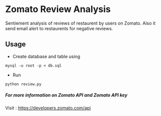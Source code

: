 # Zomato Review Analysis
Sentiement analysis of reviews of restaurent by users on Zomato. Also it send email alert to restaurents for negative reviews.

## Usage
* Create database and table using
```
mysql -u root -p < db.sql
```
* Run
```
python review.py
```


##### For more information on Zomato API and Zomato API key
Visit : https://developers.zomato.com/api
